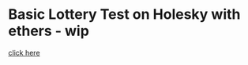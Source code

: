# Basic Lottery Test on Holesky with ethers - wip
<a href=https://khairultruestory.github.io/Blockchain-Basic-Lottery-Holesky/> click here </a>

